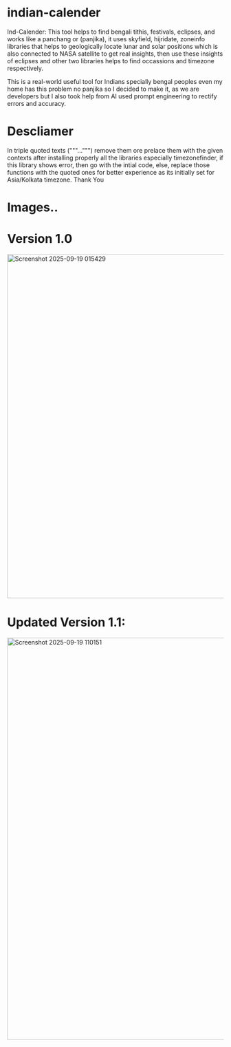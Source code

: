 # indian-calender
Ind-Calender: This tool helps to find bengali tithis, festivals, eclipses, and works like a panchang or (panjika), it uses skyfield, hijridate, zoneinfo libraries that helps to geologically locate lunar and solar positions which is also connected to NASA satellite to get real insights, then use these insights of eclipses and other two libraries helps to find occassions and timezone respectively.

This is a real-world useful tool for Indians specially bengal peoples even my home has this problem no panjika so I decided to make it, as we are developers but I also took help from AI used prompt engineering to rectify errors and accuracy.

# Descliamer
In triple quoted texts ("""...""") remove them ore prelace them with the given contexts after installing properly all the libraries especially timezonefinder, if this library shows error, then go with the intial code, else, replace those functions with the quoted ones for better experience as its initially set for Asia/Kolkata timezone.
Thank You

# Images..

# Version 1.0
<img width="1816" height="800" alt="Screenshot 2025-09-19 015429" src="https://github.com/user-attachments/assets/aaf5d261-3817-4ca0-ba53-eae324c758fb" />

# Updated Version 1.1:
<img width="1844" height="935" alt="Screenshot 2025-09-19 110151" src="https://github.com/user-attachments/assets/4ea1ca55-be8f-499b-9405-a9e98e706e75" />
